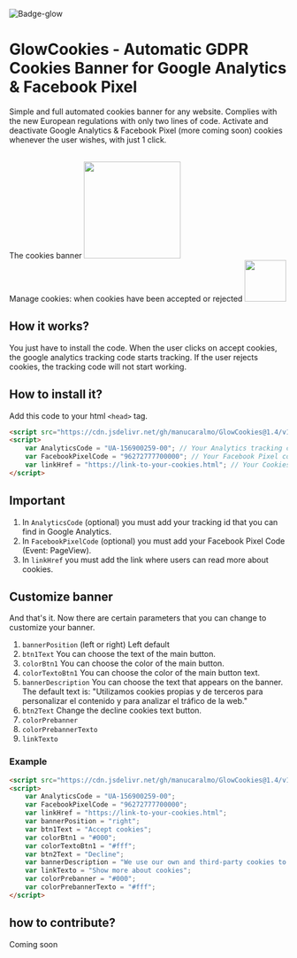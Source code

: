 ![Badge-glow](https://img.shields.io/badge/GlowCookies-v.1.5-blue)
# GlowCookies - Automatic GDPR Cookies Banner for Google Analytics & Facebook Pixel
Simple and full automated cookies banner for any website. Complies with the new European regulations with only two lines of code. Activate and deactivate Google Analytics & Facebook Pixel (more coming soon) cookies whenever the user wishes, with just 1 click.

<br>
The cookies banner
<img src="https://cdn.glowmedia.es/upload/uploads/6c8121glowCookies.png" data-canonical-src="https://cdn.glowmedia.es/upload/uploads/6c8121glowCookies.png" height="175" />
<br>
Manage cookies: when cookies have been accepted or rejected
<img src="https://cdn.glowmedia.es/upload/uploads/b3a46bbtnGlowcookies.png" data-canonical-src="https://cdn.glowmedia.es/upload/uploads/b3a46bbtnGlowcookies.png" height="75" />
<br>

## How it works?
You just have to install the code. When the user clicks on accept cookies, the google analytics tracking code starts tracking. If the user rejects cookies, the tracking code will not start working.

## How to install it?
Add this code to your html `<head>` tag.
```html
<script src="https://cdn.jsdelivr.net/gh/manucaralmo/GlowCookies@1.4/v1/cookiesGlow.js" async></script>
<script>
    var AnalyticsCode = "UA-156900259-00"; // Your Analytics tracking code
    var FacebookPixelCode = "96272777700000"; // Your Facebook Pixel code
    var linkHref = "https://link-to-your-cookies.html"; // Your Cookies Policy link
</script>
```

## Important
1. In `AnalyticsCode` (optional) you must add your tracking id that you can find in Google Analytics.
2. In `FacebookPixelCode` (optional) you must add your Facebook Pixel Code (Event: PageView).
3. In `linkHref` you must add the link where users can read more about cookies.

## Customize banner
And that's it. Now there are certain parameters that you can change to customize your banner.

1. `bannerPosition` (left or right) Left default
2. `btn1Text` You can choose the text of the main button.
2. `colorBtn1` You can choose the color of the main button.
3. `colorTextoBtn1` You can choose the color of the main button text.
4. `bannerDescription` You can choose the text that appears on the banner. The default text is: "Utilizamos cookies propias y de terceros para personalizar el contenido y para analizar el tráfico de la web."
5. `btn2Text` Change the decline cookies text button.
6. `colorPrebanner`
7. `colorPrebannerTexto`
8. `linkTexto`

### Example
```html
<script src="https://cdn.jsdelivr.net/gh/manucaralmo/GlowCookies@1.4/v1/cookiesGlow.js" async></script>
<script>
    var AnalyticsCode = "UA-156900259-00";
    var FacebookPixelCode = "96272777700000";
    var linkHref = "https://link-to-your-cookies.html";
    var bannerPosition = "right";
    var btn1Text = "Accept cookies";
    var colorBtn1 = "#000";
    var colorTextoBtn1 = "#fff";
    var btn2Text = "Decline";
    var bannerDescription = "We use our own and third-party cookies to personalize content and to analyze web traffic.";
    var linkTexto = "Show more about cookies";
    var colorPrebanner = "#000";
    var colorPrebannerTexto = "#fff";
</script>
```


## how to contribute?
Coming soon
